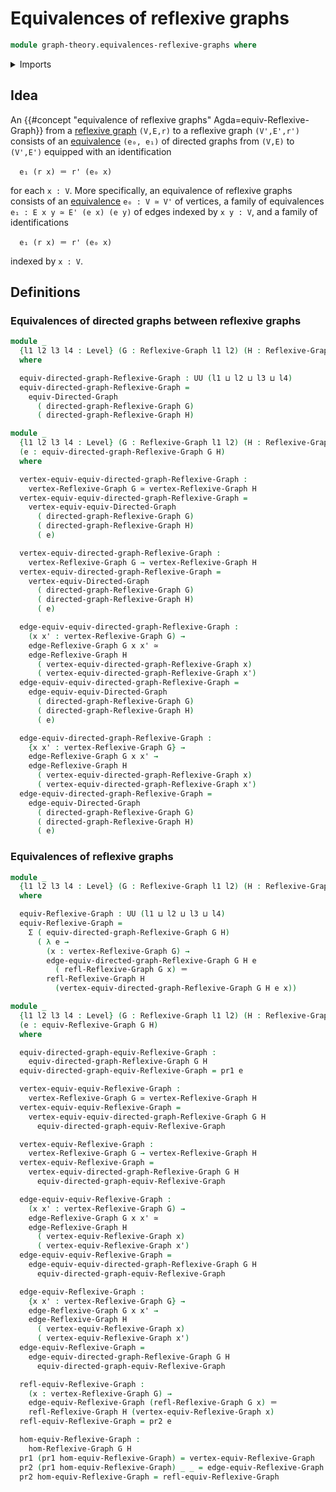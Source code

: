 # Equivalences of reflexive graphs

```agda
module graph-theory.equivalences-reflexive-graphs where
```

<details><summary>Imports</summary>

```agda
open import foundation.dependent-pair-types
open import foundation.equivalences
open import foundation.identity-types
open import foundation.universe-levels

open import graph-theory.equivalences-directed-graphs
open import graph-theory.morphisms-reflexive-graphs
open import graph-theory.reflexive-graphs
```

</details>

## Idea

An {{#concept "equivalence of reflexive graphs" Agda=equiv-Reflexive-Graph}} from a
[reflexive graph](graph-theory.reflexive-graphs.md) `(V,E,r)` to a reflexive graph
`(V',E',r')` consists of an [equivalence](graph-theory.equivalences-directed-graphs.md) `(e₀, e₁)` of directed graphs from `(V,E)` to `(V',E')` equipped with an identification

```text
  e₁ (r x) ＝ r' (e₀ x)
```

for each `x : V`. More specifically, an equivalence of reflexive graphs consists of an [equivalence](foundation-core.equivalences.md)
`e₀ : V ≃ V'` of vertices, a family of equivalences `e₁ : E x y ≃ E' (e x) (e y)`
of edges indexed by `x y : V`, and a family of identifications

```text
  e₁ (r x) ＝ r' (e₀ x)
```

indexed by `x : V`.

## Definitions

### Equivalences of directed graphs between reflexive graphs

```agda
module _
  {l1 l2 l3 l4 : Level} (G : Reflexive-Graph l1 l2) (H : Reflexive-Graph l3 l4)
  where

  equiv-directed-graph-Reflexive-Graph : UU (l1 ⊔ l2 ⊔ l3 ⊔ l4)
  equiv-directed-graph-Reflexive-Graph =
    equiv-Directed-Graph
      ( directed-graph-Reflexive-Graph G)
      ( directed-graph-Reflexive-Graph H)

module _
  {l1 l2 l3 l4 : Level} (G : Reflexive-Graph l1 l2) (H : Reflexive-Graph l3 l4)
  (e : equiv-directed-graph-Reflexive-Graph G H)
  where

  vertex-equiv-equiv-directed-graph-Reflexive-Graph :
    vertex-Reflexive-Graph G ≃ vertex-Reflexive-Graph H
  vertex-equiv-equiv-directed-graph-Reflexive-Graph =
    vertex-equiv-equiv-Directed-Graph
      ( directed-graph-Reflexive-Graph G)
      ( directed-graph-Reflexive-Graph H)
      ( e)

  vertex-equiv-directed-graph-Reflexive-Graph :
    vertex-Reflexive-Graph G → vertex-Reflexive-Graph H
  vertex-equiv-directed-graph-Reflexive-Graph =
    vertex-equiv-Directed-Graph
      ( directed-graph-Reflexive-Graph G)
      ( directed-graph-Reflexive-Graph H)
      ( e)

  edge-equiv-equiv-directed-graph-Reflexive-Graph :
    (x x' : vertex-Reflexive-Graph G) →
    edge-Reflexive-Graph G x x' ≃
    edge-Reflexive-Graph H
      ( vertex-equiv-directed-graph-Reflexive-Graph x)
      ( vertex-equiv-directed-graph-Reflexive-Graph x')
  edge-equiv-equiv-directed-graph-Reflexive-Graph =
    edge-equiv-equiv-Directed-Graph
      ( directed-graph-Reflexive-Graph G)
      ( directed-graph-Reflexive-Graph H)
      ( e)

  edge-equiv-directed-graph-Reflexive-Graph :
    {x x' : vertex-Reflexive-Graph G} →
    edge-Reflexive-Graph G x x' →
    edge-Reflexive-Graph H
      ( vertex-equiv-directed-graph-Reflexive-Graph x)
      ( vertex-equiv-directed-graph-Reflexive-Graph x')
  edge-equiv-directed-graph-Reflexive-Graph =
    edge-equiv-Directed-Graph
      ( directed-graph-Reflexive-Graph G)
      ( directed-graph-Reflexive-Graph H)
      ( e)
```

### Equivalences of reflexive graphs

```agda
module _
  {l1 l2 l3 l4 : Level} (G : Reflexive-Graph l1 l2) (H : Reflexive-Graph l3 l4)
  where

  equiv-Reflexive-Graph : UU (l1 ⊔ l2 ⊔ l3 ⊔ l4)
  equiv-Reflexive-Graph =
    Σ ( equiv-directed-graph-Reflexive-Graph G H)
      ( λ e →
        (x : vertex-Reflexive-Graph G) →
        edge-equiv-directed-graph-Reflexive-Graph G H e
          ( refl-Reflexive-Graph G x) ＝
        refl-Reflexive-Graph H
          (vertex-equiv-directed-graph-Reflexive-Graph G H e x))

module _
  {l1 l2 l3 l4 : Level} (G : Reflexive-Graph l1 l2) (H : Reflexive-Graph l3 l4)
  (e : equiv-Reflexive-Graph G H)
  where

  equiv-directed-graph-equiv-Reflexive-Graph :
    equiv-directed-graph-Reflexive-Graph G H
  equiv-directed-graph-equiv-Reflexive-Graph = pr1 e

  vertex-equiv-equiv-Reflexive-Graph :
    vertex-Reflexive-Graph G ≃ vertex-Reflexive-Graph H
  vertex-equiv-equiv-Reflexive-Graph =
    vertex-equiv-equiv-directed-graph-Reflexive-Graph G H
      equiv-directed-graph-equiv-Reflexive-Graph

  vertex-equiv-Reflexive-Graph :
    vertex-Reflexive-Graph G → vertex-Reflexive-Graph H
  vertex-equiv-Reflexive-Graph =
    vertex-equiv-directed-graph-Reflexive-Graph G H
      equiv-directed-graph-equiv-Reflexive-Graph

  edge-equiv-equiv-Reflexive-Graph :
    (x x' : vertex-Reflexive-Graph G) →
    edge-Reflexive-Graph G x x' ≃
    edge-Reflexive-Graph H
      ( vertex-equiv-Reflexive-Graph x)
      ( vertex-equiv-Reflexive-Graph x')
  edge-equiv-equiv-Reflexive-Graph =
    edge-equiv-equiv-directed-graph-Reflexive-Graph G H
      equiv-directed-graph-equiv-Reflexive-Graph

  edge-equiv-Reflexive-Graph :
    {x x' : vertex-Reflexive-Graph G} →
    edge-Reflexive-Graph G x x' →
    edge-Reflexive-Graph H
      ( vertex-equiv-Reflexive-Graph x)
      ( vertex-equiv-Reflexive-Graph x')
  edge-equiv-Reflexive-Graph =
    edge-equiv-directed-graph-Reflexive-Graph G H
      equiv-directed-graph-equiv-Reflexive-Graph

  refl-equiv-Reflexive-Graph :
    (x : vertex-Reflexive-Graph G) →
    edge-equiv-Reflexive-Graph (refl-Reflexive-Graph G x) ＝
    refl-Reflexive-Graph H (vertex-equiv-Reflexive-Graph x)
  refl-equiv-Reflexive-Graph = pr2 e

  hom-equiv-Reflexive-Graph :
    hom-Reflexive-Graph G H
  pr1 (pr1 hom-equiv-Reflexive-Graph) = vertex-equiv-Reflexive-Graph
  pr2 (pr1 hom-equiv-Reflexive-Graph) _ _ = edge-equiv-Reflexive-Graph
  pr2 hom-equiv-Reflexive-Graph = refl-equiv-Reflexive-Graph
```

